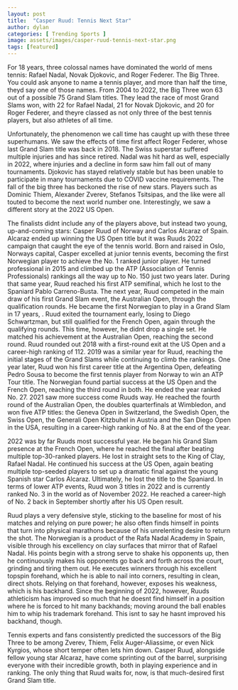 ```yaml
---
layout: post
title:  "Casper Ruud: Tennis Next Star"
author: dylan
categories: [ Trending Sports ]
image: assets/images/casper-ruud-tennis-next-star.png
tags: [featured]
---
```


For 18 years, three colossal names have dominated the world of mens tennis: Rafael Nadal, Novak Djokovic, and Roger Federer. The Big Three. You could ask anyone to name a tennis player, and more than half the time, theyd say one of those names. From 2004 to 2022, the Big Three won 63 out of a possible 75 Grand Slam titles. They lead the race of most Grand Slams won, with 22 for Rafael Nadal, 21 for Novak Djokovic, and 20 for Roger Federer, and theyre classed as not only three of the best tennis players, but also athletes of all time.

Unfortunately, the phenomenon we call time has caught up with these three superhumans. We saw the effects of time first affect Roger Federer, whose last Grand Slam title was back in 2018. The Swiss superstar suffered multiple injuries and has since retired. Nadal was hit hard as well, especially in 2022, where injuries and a decline in form saw him fall out of many tournaments. Djokovic has stayed relatively stable but has been unable to participate in many tournaments due to COVID vaccine requirements. The fall of the big three has beckoned the rise of new stars. Players such as Dominic Thiem, Alexander Zverev, Stefanos Tsitsipas, and the like were all touted to become the next world number one. Interestingly, we saw a different story at the 2022 US Open.

The finalists didnt include any of the players above, but instead two young, up-and-coming stars: Casper Ruud of Norway and Carlos Alcaraz of Spain. Alcaraz ended up winning the US Open title but it was Ruuds 2022 campaign that caught the eye of the tennis world. Born and raised in Oslo, Norways capital, Casper excelled at junior tennis events, becoming the first Norwegian player to achieve the No. 1 ranked junior player. He turned professional in 2015 and climbed up the ATP (Association of Tennis Professionals) rankings all the way up to No. 150 just two years later. During that same year, Ruud reached his first ATP semifinal, which he lost to the Spaniard Pablo Carreno-Busta. The next year, Ruud competed in the main draw of his first Grand Slam event, the Australian Open, through the qualification rounds. He became the first Norwegian to play in a Grand Slam in 17 years, . Ruud exited the tournament early, losing to Diego Schwartzman, but still qualified for the French Open, again through the qualifying rounds. This time, however, he didnt drop a single set. He matched his achievement at the Australian Open, reaching the second round. Ruud rounded out 2018 with a first-round exit at the US Open and a career-high ranking of 112. 2019 was a similar year for Ruud, reaching the initial stages of the Grand Slams while continuing to climb the rankings. One year later, Ruud won his first career title at the Argentina Open, defeating Pedro Sousa to become the first tennis player from Norway to win an ATP Tour title. The Norwegian found partial success at the US Open and the French Open, reaching the third round in both. He ended the year ranked No. 27. 2021 saw more success come Ruuds way. He reached the fourth round of the Australian Open, the doubles quarterfinals at Wimbledon, and won five ATP titles: the Geneva Open in Switzerland, the Swedish Open, the Swiss Open, the Generali Open Kitzbuhel in Austria and the San Diego Open in the USA, resulting in a career-high ranking of No. 8 at the end of the year. 

2022 was by far Ruuds most successful year. He began his Grand Slam presence at the French Open, where he reached the final after beating multiple top-30-ranked players. He lost in straight sets to the King of Clay, Rafael Nadal. He continued his success at the US Open, again beating multiple top-seeded players to set up a dramatic final against the young Spanish star Carlos Alcaraz. Ultimately, he lost the title to the Spaniard. In terms of lower ATP events, Ruud won 3 titles in 2022 and is currently ranked No. 3 in the world as of November 2022. He reached a career-high of No. 2 back in September shortly after his US Open result.

Ruud plays a very defensive style, sticking to the baseline for most of his matches and relying on pure power; he also often finds himself in points that turn into physical marathons because of his unrelenting desire to return the shot. The Norwegian is a product of the Rafa Nadal Academy in Spain, visible through his excellency on clay surfaces that mirror that of Rafael Nadal. His points begin with a strong serve to shake his opponents up, then he continuously makes his opponents go back and forth across the court, grinding and tiring them out. He executes winners through his excellent topspin forehand, which he is able to nail into corners, resulting in clean, direct shots. Relying on that forehand, however, exposes his weakness, which is his backhand. Since the beginning of 2022, however, Ruuds athleticism has improved so much that he doesnt find himself in a position where he is forced to hit many backhands; moving around the ball enables him to whip his trademark forehand. This isnt to say he hasnt improved his backhand, though.

Tennis experts and fans consistently predicted the successors of the Big Three to be among Zverev, Thiem, Felix Auger-Aliassime, or even Nick Kyrgios, whose short temper often lets him down. Casper Ruud, alongside fellow young star Alcaraz, have come sprinting out of the barrel, surprising everyone with their incredible growth, both in playing experience and in ranking. The only thing that Ruud waits for, now, is that much-desired first Grand Slam title.


